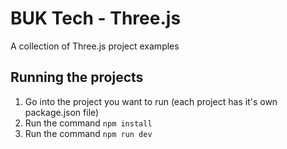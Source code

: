 # BUK Tech - Three.js
A collection of Three.js project examples

## Running the projects

1. Go into the project you want to run (each project has it's own package.json file)
2. Run the command `npm install`
3. Run the command `npm run dev`